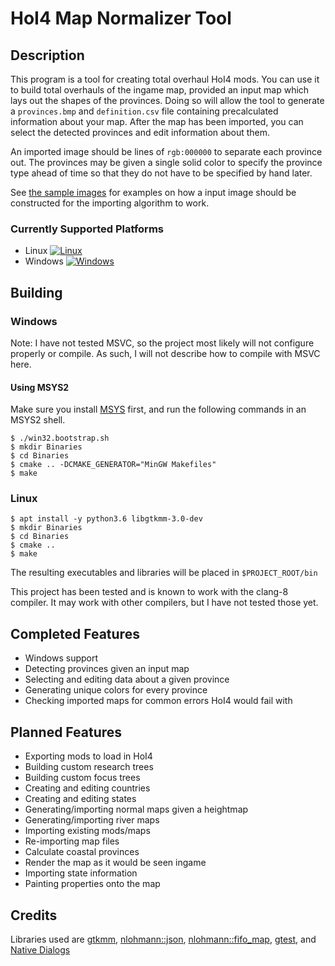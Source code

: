 
# HoI4 Map Normalizer Tool 

## Description

This program is a tool for creating total overhaul HoI4 mods. You can use it to 
build total overhauls of the ingame map, provided an input map which lays out
the shapes of the provinces. Doing so will allow the tool to generate a
`provinces.bmp` and `definition.csv` file containing precalculated information
about your map. After the map has been imported, you can select the detected
provinces and edit information about them.

An imported image should be lines of `rgb:000000` to separate each province out.
The provinces may be given a single solid color to specify the province type
ahead of time so that they do not have to be specified by hand later.

See [the sample images](tests/bin/) for examples on how a input image should be
constructed for the importing algorithm to work.

### Currently Supported Platforms

* Linux [![Linux](https://github.com/AFlyingCar/HoI4-Map-Normalizer-Tool/actions/workflows/OnPullRequest.yml/badge.svg)](https://github.com/AFlyingCar/HoI4-Map-Normalizer-Tool/actions/workflows/OnPullRequest.yml) 
* Windows [![Windows](https://github.com/AFlyingCar/HoI4-Map-Normalizer-Tool/actions/workflows/OnPullRequest.Win32.yml/badge.svg)](https://github.com/AFlyingCar/HoI4-Map-Normalizer-Tool/actions/workflows/OnPullRequest.Win32.yml)

## Building

### Windows

Note: I have not tested MSVC, so the project most likely will not configure
properly or compile. As such, I will not describe how to compile with MSVC here.

#### Using MSYS2

Make sure you install [MSYS](https://www.msys2.org/wiki/MSYS2-installation/)
first, and run the following commands in an MSYS2 shell.

```
$ ./win32.bootstrap.sh
$ mkdir Binaries
$ cd Binaries
$ cmake .. -DCMAKE_GENERATOR="MinGW Makefiles"
$ make
```
### Linux

```
$ apt install -y python3.6 libgtkmm-3.0-dev
$ mkdir Binaries
$ cd Binaries
$ cmake ..
$ make
```

The resulting executables and libraries will be placed in `$PROJECT_ROOT/bin`

This project has been tested and is known to work with the clang-8 compiler. It
may work with other compilers, but I have not tested those yet.

## Completed Features

* Windows support
* Detecting provinces given an input map
* Selecting and editing data about a given province
* Generating unique colors for every province
* Checking imported maps for common errors HoI4 would fail with

## Planned Features

* Exporting mods to load in HoI4 
* Building custom research trees
* Building custom focus trees
* Creating and editing countries
* Creating and editing states
* Generating/importing normal maps given a heightmap
* Generating/importing river maps
* Importing existing mods/maps
* Re-importing map files
* Calculate coastal provinces
* Render the map as it would be seen ingame
* Importing state information
* Painting properties onto the map

## Credits

Libraries used are [gtkmm](https://gtkmm.org/),
[nlohmann::json](https://github.com/nlohmann/json),
[nlohmann::fifo_map](https://github.com/nlohmann/fifo_map),
[gtest](https://github.com/google/googletest), and
[Native Dialogs](https://github.com/Geequlim/NativeDialogs)

